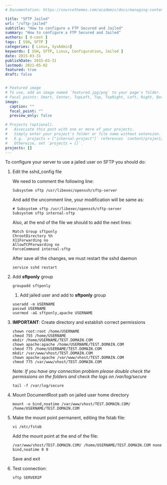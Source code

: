 ```yaml
---
# Documentation: https://sourcethemes.com/academic/docs/managing-content/

title: "SFTP Jailed"
url: "/sftp-jailed"
subtitle: "How to configure a FTP Secured and Jailed"
summary: "How to configure a FTP Secured and Jailed"
authors: [ d-cmst ]
tags: [ SSH, SFTP ]
categories: [ Linux, SysAdmin]
keywords: [ SSH, SFTP, Linux, Configuration, Jailed ]
date: 2015-03-31
publishDate: 2015-03-31
lastmod: 2021-05-02
featured: true
draft: false


# Featured image
# To use, add an image named `featured.jpg/png` to your page's folder.
# Focal points: Smart, Center, TopLeft, Top, TopRight, Left, Right, BottomLeft, Bottom, BottomRight.
image:
  caption: ""
  focal_point: ""
  preview_only: false

# Projects (optional).
#   Associate this post with one or more of your projects.
#   Simply enter your project's folder or file name without extension.
#   E.g. `projects = ["internal-project"]` references `content/project/deep-learning/index.md`.
#   Otherwise, set `projects = []`.
projects: []
---
```


To configure your server to use a jailed user on SFTP you should do:

1. Edit the sshd_config file

    We need to comment the following line:

    ```shell
    Subsystem sftp /usr/libexec/openssh/sftp-server
    ```

    And add the uncomment line, your modification will be same as:

    ```shell
    # Subsystem sftp /usr/libexec/openssh/sftp-server
    Subsystem sftp internal-sftp
    ```

    Also, at the end of the file we should to add the next lines:

    ```shell
    Match Group sftponly
    ChrootDirectory %h
    X11Forwarding no
    AllowTCPForwarding no
    ForceCommand internal-sftp
    ```

    After save all the changes, we must restart the sshd daemon

    ```shell
    service sshd restart
    ```

1. Add **sftponly** group

    ```shell
    groupadd sftponly
    ```

    1. Add jailed user and add to **sftponly** group

    ```shell
    useradd -m USERNAME
    passwd USERNAME
    usermod -aG sftponly,apache USERNAME
    ```

1. **IMPORTANT**: Create directory and establish correct permissions

    ```shell
    chown root:root /home/USERNAME
    chmod 755 /home/USERNAME
    mkdir /home/USERNAME/TEST.DOMAIN.COM
    chown apache:apache /home/USERNAME/TEST.DOMAIN.COM
    chmod 775 /home/USERNAME/TEST.DOMAIN.COM
    mkdir /var/www/vhost/TEST.DOMAIN.COM
    chown apache:apache /var/www/vhost/TEST.DOMAIN.COM
    chmod 775 /var/www/vhost/TEST.DOMAIN.COM
    ```

    Note: *If you have any connection problem please double check the permissions on the folders and check the logs on /var/log/secure*

    ```shell
    tail -f /var/log/secure
    ```

1. Mount DocumentRoot path on jailed user home directory

    ```shell
    mount -o bind,noatime /var/www/vhost/TEST.DOMAIN.COM/ /home/USERNAME/TEST.DOMAIN.COM
    ```

1. Make the mount point permanent, editing the fstab file:

    ```shell
    vi /etc/fstab
    ```

    Add the mount point at the end of the file:

    ```shell
    /var/www/vhost/TEST.DOMAIN.COM/ /home/USERNAME/TEST.DOMAIN.COM none bind,noatime 0 0
    ```

    Save and exit

1. Test connection:

    ```shell
    sftp SERVERIP
    ```
